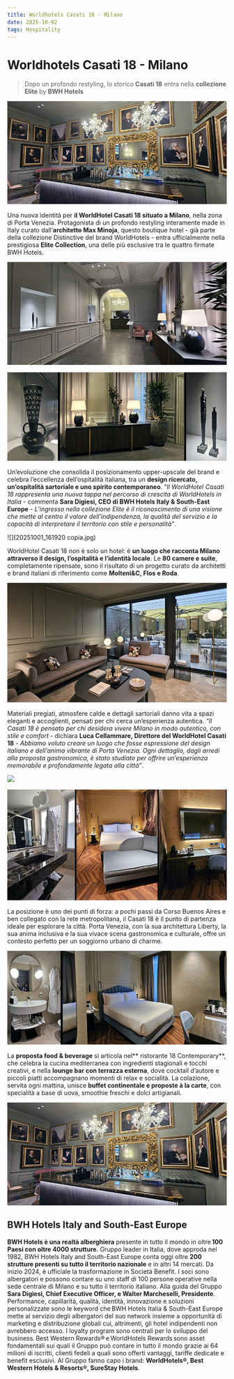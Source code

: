 ```yaml
---
title: Worldhotels Casati 18 - Milano
date: 2025-10-02 
tags: Hospitality 
---
```


# Worldhotels Casati 18 - Milano 

> Dopo un profondo restyling, lo storico **Casati 18** entra nella **collezione Elite** by **BWH Hotels** 
 
![](banner.jpg)

Una nuova identità per **il WorldHotel Casati 18 situato a Milano**, nella zona di Porta Venezia. Protagonista di un profondo restyling interamente made in Italy curato dall’**architetto Max Minoja**, questo boutique hotel - già parte della collezione Distinctive del brand WorldHotels - entra ufficialmente nella prestigiosa **Elite Collection**, una delle più esclusive tra le quattro firmate BWH Hotels.

![](5.jpg)

![](8.jpg)

Un’evoluzione che consolida il posizionamento upper-upscale del brand e celebra l’eccellenza dell’ospitalità italiana, tra un **design ricercato, un’ospitalità sartoriale e uno spirito contemporaneo**. “_Il WorldHotel Casati 18 rappresenta una nuova tappa nel percorso di crescita di WorldHotels in Italia_ - commenta **Sara Digiesi, CEO di BWH Hotels Italy & South-East Europe** - _L’ingresso nella collezione Elite è il riconoscimento di una visione che mette al centro il valore dell’indipendenza, la qualità del servizio e la capacità di interpretare il territorio con stile e personalità”_.

![](20251001_161920 copia.jpg)

WorldHotel Casati 18 non è solo un hotel: è **un luogo che racconta Milano attraverso il design, l’ospitalità e l’identità locale**. Le **80 camere e suite**, completamente ripensate, sono il risultato di un progetto curato da architetti e brand italiani di riferimento come **Molteni&C, Flos e Roda**. 

![](4.jpg)

Materiali pregiati, atmosfere calde e dettagli sartoriali danno vita a spazi eleganti e accoglienti, pensati per chi cerca un’esperienza autentica. _”Il Casati 18 è pensato per chi desidera vivere Milano in modo autentico, con stile e comfort_ - dichiara **Luca Cellammare, Direttore del WorldHotel Casati 18** - _Abbiamo voluto creare un luogo che fosse espressione del design italiano e dell’anima vibrante di Porta Venezia. Ogni dettaglio, dagli arredi alla proposta gastronomica, è stato studiato per offrire un’esperienza memorabile e profondamente legata alla città”_.

![](2.jpg)

![](6.jpg)

La posizione è uno dei punti di forza: a pochi passi da Corso Buenos Aires e ben collegato con la rete metropolitana, il Casati 18 è il punto di partenza ideale per esplorare la città. Porta Venezia, con la sua architettura Liberty, la sua anima inclusiva e la sua vivace scena gastronomica e culturale, offre un contesto perfetto per un soggiorno urbano di charme. 

![](7.jpg)

La **proposta food & beverage** si articola nel** ristorante 18 Contemporary**, che celebra la cucina mediterranea con ingredienti stagionali e tocchi creativi, e nella **lounge bar con terrazza esterna**, dove cocktail d’autore e piccoli piatti accompagnano momenti di relax e socialità. La colazione, servita ogni mattina, unisce **buffet continentale e proposte à la carte**, con specialità a base di uova, smoothie freschi e dolci artigianali. 

![](banner.jpg)

## BWH Hotels Italy and South-East Europe

**BWH Hotels è una realtà alberghiera** presente in tutto il mondo in oltre **100 Paesi con oltre 4000 strutture**. Gruppo leader in Italia, dove approda nel 1982, BWH Hotels Italy and South-East Europe conta oggi oltre **200 strutture presenti su tutto il territorio nazionale** e in altri 14 mercati. Da inizio 2024, è ufficiale la trasformazione in Società Benefit. I soci sono albergatori e possono contare su uno staff di 100 persone operative nella sede centrale di Milano e su tutto il territorio italiano. 
Alla guida del Gruppo **Sara Digiesi, Chief Executive Officer, e Walter Marcheselli, Presidente**.
Performance, capillarità, qualità, identità, innovazione e soluzioni personalizzate sono le keyword che BWH Hotels Italia & South-East Europe mette al servizio degli albergatori del suo network insieme a opportunità di marketing e distribuzione globali cui, altrimenti, gli hotel indipendenti non avrebbero accesso.
I loyalty program sono centrali per lo sviluppo del business. Best Western Rewards® e WorldHotels Rewards sono asset fondamentali sui quali il Gruppo può contare in tutto il mondo grazie ai 64 milioni di iscritti, clienti fedeli a quali sono offerti vantaggi, tariffe dedicate e benefit esclusivi. 
Al Gruppo fanno capo i brand: **WorldHotels®, Best Western Hotels & Resorts®, SureStay Hotels**.

